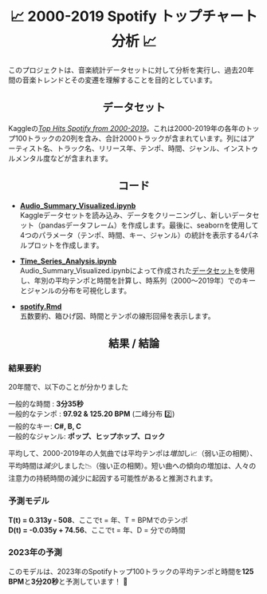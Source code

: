 <h1 align="center"> 📈 2000-2019 Spotify トップチャート分析 📈 </h1>
このプロジェクトは、音楽統計データセットに対して分析を実行し、過去20年間の音楽トレンドとその変遷を理解することを目的としています。

<h2 align="center"> データセット </h2>

Kaggleの[*Top Hits Spotify from 2000-2019*](https://www.kaggle.com/datasets/paradisejoy/top-hits-spotify-from-20002019)。これは2000-2019年の各年のトップ100トラックの20列を含み、合計2000トラックが含まれています。列にはアーティスト名、トラック名、リリース年、テンポ、時間、ジャンル、インストゥルメンタル度などが含まれます。

<h2 align="center"> コード </h2>

- [**Audio_Summary_Visualized.ipynb**](https://github.com/hina0830g/Spotify-Top-Charts-Analysis/blob/main/Audio_Summary_Visualized.ipynb) <br>
Kaggleデータセットを読み込み、データをクリーニングし、新しいデータセット（pandasデータフレーム）を作成します。最後に、seabornを使用して4つのパラメータ（テンポ、時間、キー、ジャンル）の統計を表示する4パネルプロットを作成します。
- [**Time_Series_Analysis.ipynb**](https://github.com/hina0830g/Spotify-Top-Charts-Analysis/blob/main/Time_Series_Analysis.ipynb) <br>
Audio_Summary_Visualized.ipynbによって作成された[データセット](https://github.com/hina0830g/Spotify-Top-Charts-Analysis/blob/main/Top_Hits_2000_2019)を使用し、年別の平均テンポと時間を計算し、時系列（2000〜2019年）でのキーとジャンルの分布を可視化します。

- [**spotify.Rmd**](https://github.com/hina0830g/Spotify-Top-Charts-Analysis/blob/main/spotify.pdf) <br>
五数要約、箱ひげ図、時間とテンポの線形回帰を表示します。

<h2 align="center"> 結果 / 結論 </h2>

<h3> 結果要約 </h3> 

20年間で、以下のことが分かりました <br>

一般的な時間 : **3分35秒** <br>
一般的なテンポ : **97.92 & 125.20 BPM** (二峰分布 :two:) <br>
一般的なキー: **C#, B, C** <br>
一般的なジャンル: **ポップ、ヒップホップ、ロック** <br>

平均して、2000-2019年の人気曲では平均テンポは*増加*し📈（弱い正の相関）、平均時間は*減少*しました📉（強い正の相関）。短い曲への傾向の増加は、人々の注意力の持続時間の減少に起因する可能性があると推測されます。
<h3> 予測モデル </h3>

**T(t) = 0.313y - 508**、ここでt = 年、T = BPMでのテンポ  <br>
**D(t) = -0.035y + 74.56**、ここでt = 年、D = 分での時間

<h3>  2023年の予測 </h3>

このモデルは、2023年のSpotifyトップ100トラックの平均テンポと時間を**125 BPM**と**3分20秒**と予測しています！ 🥳

